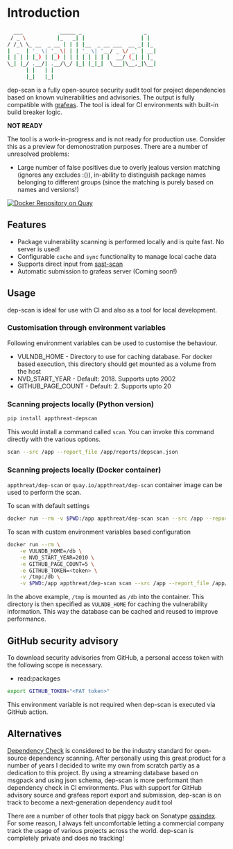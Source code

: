 # Introduction

```bash
  ___            _____ _                    _
 / _ \          |_   _| |                  | |
/ /_\ \_ __  _ __ | | | |__  _ __ ___  __ _| |_
|  _  | '_ \| '_ \| | | '_ \| '__/ _ \/ _` | __|
| | | | |_) | |_) | | | | | | | |  __/ (_| | |_
\_| |_/ .__/| .__/\_/ |_| |_|_|  \___|\__,_|\__|
      | |   | |
      |_|   |_|
```

dep-scan is a fully open-source security audit tool for project dependencies based on known vulnerabilities and advisories. The output is fully compatible with [grafeas](https://github.com/grafeas/grafeas). The tool is ideal for CI environments with built-in build breaker logic.

**NOT READY**

The tool is a work-in-progress and is not ready for production use. Consider this as a preview for demonostration purposes. There are a number of unresolved problems:

- Large number of false positives due to overly jealous version matching (ignores any excludes :()), in-ability to distinguish package names belonging to different groups (since the matching is purely based on names and versions!)

[![Docker Repository on Quay](https://quay.io/repository/appthreat/dep-scan/status "Docker Repository on Quay")](https://quay.io/repository/appthreat/dep-scan)

## Features

- Package vulnerability scanning is performed locally and is quite fast. No server is used!
- Configurable `cache` and `sync` functionality to manage local cache data
- Supports direct input from [sast-scan](https://github.com/AppThreat/sast-scan/)
- Automatic submission to grafeas server (Coming soon!)

## Usage

dep-scan is ideal for use with CI and also as a tool for local development.

### Customisation through environment variables

Following environment variables can be used to customise the behaviour.

- VULNDB_HOME - Directory to use for caching database. For docker based execution, this directory should get mounted as a volume from the host
- NVD_START_YEAR - Default: 2018. Supports upto 2002
- GITHUB_PAGE_COUNT - Default: 2. Supports upto 20

### Scanning projects locally (Python version)

```bash
pip install appthreat-depscan
```

This would install a command called `scan`. You can invoke this command directly with the various options.

```bash
scan --src /app --report_file /app/reports/depscan.json
```

### Scanning projects locally (Docker container)

`appthreat/dep-scan` or `quay.io/appthreat/dep-scan` container image can be used to perform the scan.

To scan with default settings

```bash
docker run --rm -v $PWD:/app appthreat/dep-scan scan --src /app --report_file /app/reports/depscan.json
```

To scan with custom environment variables based configuration

```bash
docker run --rm \
    -e VULNDB_HOME=/db \
    -e NVD_START_YEAR=2010 \
    -e GITHUB_PAGE_COUNT=5 \
    -e GITHUB_TOKEN=<token> \
    -v /tmp:/db \
    -v $PWD:/app appthreat/dep-scan scan --src /app --report_file /app/reports/depscan.json
```

In the above example, `/tmp` is mounted as `/db` into the container. This directory is then specified as `VULNDB_HOME` for caching the vulnerability information. This way the database can be cached and reused to improve performance.

## GitHub security advisory

To download security advisories from GitHub, a personal access token with the following scope is necessary.

- read:packages

```bash
export GITHUB_TOKEN="<PAT token>"
```

This environment variable is not required when dep-scan is executed via GitHub action.

## Alternatives

[Dependency Check](https://github.com/jeremylong/DependencyCheck) is considered to be the industry standard for open-source dependency scanning. After personally using this great product for a number of years I decided to write my own from scratch partly as a dedication to this project. By using a streaming database based on msgpack and using json schema, dep-scan is more performant than dependency check in CI environments. Plus with support for GitHub advisory source and grafeas report export and submission, dep-scan is on track to become a next-generation dependency audit tool

There are a number of other tools that piggy back on Sonatype [ossindex](https://ossindex.sonatype.org/). For some reason, I always felt uncomfortable letting a commercial company track the usage of various projects across the world. dep-scan is completely private and does no tracking!
